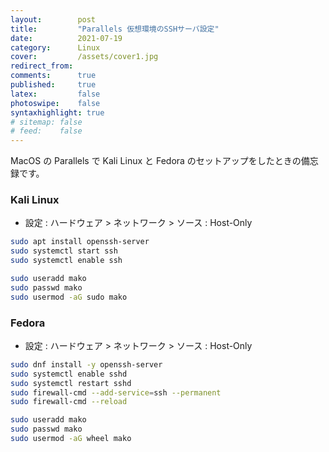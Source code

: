 ```yaml
---
layout:        post
title:         "Parallels 仮想環境のSSHサーバ設定"
date:          2021-07-19
category:      Linux
cover:         /assets/cover1.jpg
redirect_from:
comments:      true
published:     true
latex:         false
photoswipe:    false
syntaxhighlight: true
# sitemap: false
# feed:    false
---
```


MacOS の Parallels で Kali Linux と Fedora のセットアップをしたときの備忘録です。

### Kali Linux

- 設定 : ハードウェア > ネットワーク > ソース : Host-Only

```bash
sudo apt install openssh-server
sudo systemctl start ssh
sudo systemctl enable ssh

sudo useradd mako
sudo passwd mako
sudo usermod -aG sudo mako
```


### Fedora

- 設定 : ハードウェア > ネットワーク > ソース : Host-Only

```bash
sudo dnf install -y openssh-server
sudo systemctl enable sshd
sudo systemctl restart sshd
sudo firewall-cmd --add-service=ssh --permanent
sudo firewall-cmd --reload

sudo useradd mako
sudo passwd mako
sudo usermod -aG wheel mako
```


